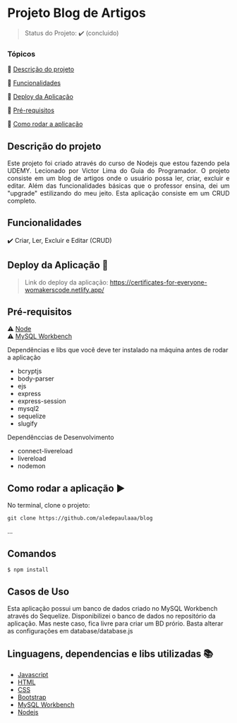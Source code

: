 <h1>Projeto Blog de Artigos</h1> 

<p align="center">
  
</p>

> Status do Projeto: :heavy_check_mark: (concluido)

### Tópicos 

:small_blue_diamond: [Descrição do projeto](#descrição-do-projeto)

:small_blue_diamond: [Funcionalidades](#funcionalidades)

:small_blue_diamond: [Deploy da Aplicação](#deploy-da-aplicação-dash)

:small_blue_diamond: [Pré-requisitos](#pré-requisitos)

:small_blue_diamond: [Como rodar a aplicação](#como-rodar-a-aplicação-arrow_forward)




## Descrição do projeto 

<p align="justify">
  Este projeto foi criado através do curso de Nodejs que estou fazendo pela UDEMY. Lecionado por Victor Lima do Guia do Programador. O projeto consiste em um blog de artigos onde o usuário possa ler, criar, excluir e editar. Além das funcionalidades básicas que o professor ensina, dei um "upgrade" estilizando do meu jeito. Esta aplicação consiste em um CRUD completo.
</p>

## Funcionalidades

:heavy_check_mark: Criar, Ler, Excluir e Editar (CRUD)


## Deploy da Aplicação :dash:

> Link do deploy da aplicação: https://certificates-for-everyone-womakerscode.netlify.app/



## Pré-requisitos

:warning: [Node](https://nodejs.org/en/download/)<br>
:warning: [MySQL Workbench](https://dev.mysql.com/downloads/workbench/)


Dependências e libs que você deve ter instalado na máquina antes de rodar a aplicação 
  - bcryptjs
  - body-parser
  - ejs
  - express
  - express-session
  - mysql2
  - sequelize
  - slugify
  
Dependênccias de Desenvolvimento
  - connect-livereload
  - livereload
  - nodemon

## Como rodar a aplicação :arrow_forward:

No terminal, clone o projeto: 

```
git clone https://github.com/aledepaulaaa/blog
```

... 


## Comandos


```
$ npm install
```

## Casos de Uso

Esta aplicação possui um banco de dados criado no MySQL Workbench através do Sequelize. Disponibilizei o banco de dados no repositório da aplicação. Mas neste caso, fica livre para criar um BD prório. Basta alterar as configurações em database/database.js


## Linguagens, dependencias e libs utilizadas :books:

- [Javascript](#)
- [HTML](#)
- [CSS](#)
- [Bootstrap](#)
- [MySQL Workbench](#)
- [Nodejs](#)
